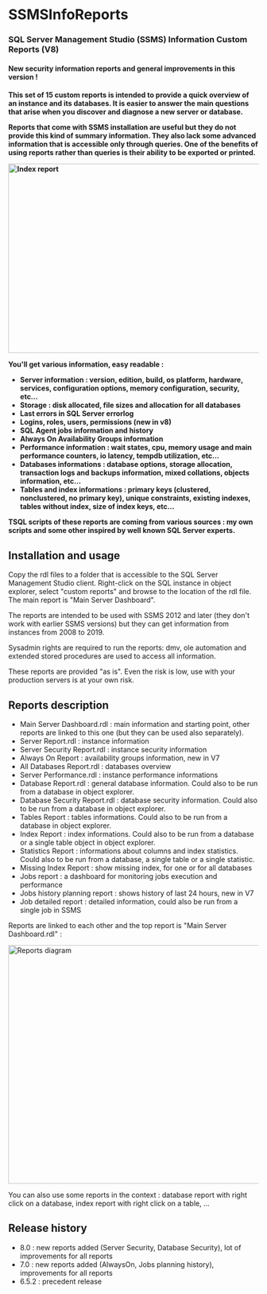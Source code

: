 # SSMSInfoReports
<h3>SQL Server Management Studio (SSMS) Information Custom Reports (V8)</h3>
<h4>New security information reports and general improvements in this version !<h4>
This set of 15 custom reports is intended to provide a quick overview of an instance and its databases. It is easier to answer the main questions that arise when you discover and diagnose a new server or database.

Reports that come with SSMS installation are useful but they do not provide this kind of summary information. They also lack some advanced information that is accessible only through queries. One of the benefits of using reports rather than queries is their ability to be exported or printed.

<p><img src="http://blog.datafly.pro/public/images/SSMSInfoReports/SSMSInfoReportSample.jpg" alt="Index report" width="605" height="381" /></p>

You'll get various information, easy readable :
<ul>
<li>Server information : version, edition, build, os platform, hardware, services, configuration options, memory configuration, security, etc… </li>
<li>Storage : disk allocated, file sizes and allocation for all databases </li>
<li>Last errors in SQL Server errorlog </li>
<li>Logins, roles, users, permissions (new in v8) </li>
<li>SQL Agent jobs information and history </li>
<li>Always On Availability Groups information </li>
<li>Performance information : wait states, cpu, memory usage and main performance counters, io latency, tempdb utilization, etc… </li>
<li>Databases informations : database options, storage allocation, transaction logs and backups information, mixed collations, objects information, etc... </li>
<li>Tables and index informations : primary keys (clustered, nonclustered, no primary key), unique constraints, existing indexes, tables without index, size of index keys, etc… </li> </ul>

TSQL scripts of these reports are coming from various sources : my own scripts and some other inspired by well known SQL Server experts.

<h2>Installation and usage</h2>
Copy the rdl files to a folder that is accessible to the SQL Server Management Studio client. Right-click on the SQL instance in object explorer, select "custom reports" and browse to the location of the rdl file. The main report is "Main Server Dashboard".

The reports are intended to be used with SSMS 2012 and later (they don't work with earlier SSMS versions) but they can get information from instances from 2008 to 2019.

Sysadmin rights are required to run the reports: dmv, ole automation and extended stored procedures are used to access all information.

These reports are provided "as is". Even the risk is low, use with your production servers is at your own risk.

<h2>Reports description</h2>
<ul>
<li>Main Server Dashboard.rdl : main information and starting point, other reports are linked to this one  (but they can be used also separately). 
<li>Server Report.rdl : instance information </li>
<li>Server Security Report.rdl : instance security information </li>
<li>Always On Report : availability groups information, new in V7 </li>
<li>All Databases Report.rdl : databases overview </li>
<li>Server Performance.rdl : instance performance informations </li>
<li>Database Report.rdl : general database information. Could also to be run from a database in object explorer. </li>
<li>Database Security Report.rdl : database security information. Could also to be run from a database in object explorer. </li>
<li>Tables Report : tables informations. Could also to be run from a database in object explorer. </li>
<li>Index Report : index informations. Could also to be run from a database or a single table object in object explorer. </li>
<li>Statistics Report : informations about columns and index statistics. Could also to be run from a database, a single table or a single statistic. </li>
<li>Missing Index Report : show missing index, for one or for all databases </li>
<li>Jobs report : a dashboard for monitoring jobs execution and performance </li>
<li>Jobs history planning report : shows history of last 24 hours, new in V7 </li>
<li>Job detailed report : detailed information, could also be run from a single job in SSMS </li>
</ul>
Reports are linked to each other and the top report is "Main Server Dashboard.rdl" : 
<p><img src="http://blog.datafly.pro/public/images/SSMSInfoReports/SSMSInfoReports_Diagram8.jpg" alt="Reports diagram" width="570" height="480" /></p>
You can also use some reports in the context : database report with right click on a database, index report with right click on a table, ...
<h2>Release history</h2>
<ul>
  <li>8.0   : new reports added (Server Security, Database Security), lot of improvements for all reports </li>
  <li>7.0   : new reports added (AlwaysOn, Jobs planning history), improvements for all reports </li>
  <li>6.5.2 : precedent release </li>
</ul>

